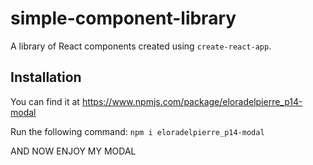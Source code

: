 # simple-component-library

A library of React components created using `create-react-app`.

## Installation

You can find it at https://www.npmjs.com/package/eloradelpierre_p14-modal

Run the following command:
`npm i eloradelpierre_p14-modal`

AND NOW ENJOY MY MODAL
